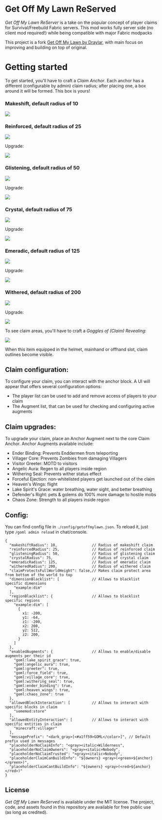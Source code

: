 # Get Off My Lawn ReServed

*Get Off My Lawn ReServer* is a take on the popular concept of player claims for Survival/Freebuild Fabric servers. 
This mod works fully server side (no client mod required!) while being compatible with major Fabric modpacks

This project is a fork [Get Off My Lawn by Draylar](https://github.com/Draylar/get-off-my-lawn), with main focus on improving and building on top of original.


# Getting started

To get started, you'll have to craft a *Claim Anchor*. Each anchor has a different (configurable by admin) claim radius; after placing one, a box around it will be formed. This box is yours!

### **Makeshift**, default radius of 10

![](https://imgur.com/sIQXEy3.png)

### **Reinforced**, default radius of 25

![](https://imgur.com/3hTueto.png)

Upgrade:

![](https://imgur.com/VFewmBO.png)

### **Glistening**, default radius of 50

![](https://imgur.com/Su5SCS2.png)

Upgrade:

![](https://imgur.com/JIVbMMn.png)

### **Crystal**, default radius of 75

![](https://imgur.com/2NOZz3S.png)

Upgrade:

![](https://imgur.com/DkLlxAU.png)

### **Emeradic**, default radius of 125

![](https://imgur.com/W9Y4Qr1.png)

Upgrade:

![](https://imgur.com/RoRbqaV.png)
### **Withered**, default radius of 200

![](https://imgur.com/WhbQtAE.png)

Upgrade:

![](https://imgur.com/dINKXct.png)

To see claim areas, you'll have to craft a *Goggles of (Claim) Revealing*:

![](https://imgur.com/WowJvmJ.png)

When this item equipped in the helmet, mainhand or offhand slot, claim outlines become visible.

## Claim configuration:
To configure your claim, you can interact with the anchor block. A UI will appear that offers several configuration options:
- The player list can be used to add and remove access of players to your claim
- The Augment list, that can be used for checking and configuring active augments

## Claim upgrades:
To upgrade your claim, place an Anchor Augment next to the core Claim Anchor. Anchor Augments available include:
- Ender Binding: Prevents Enddermen from teleporting
- Villager Core: Prevents Zombies from damaging Villagers
- Visitor Greeter: MOTD to visitors
- Angelic Aura: Regen to all players inside region
- Withering Seal: Prevents wither status effect
- Forceful Ejection: non-whitelisted players get launched out of the claim
- Heaven's Wings: flight
- Lake Spirit's Grace: water breathing, water sight, and better breathing
- Defender's Right: pets & golems do 100% more damage to hostile mobs
- Chaos Zone: Strength to all players inside region

## Config:
You can find config file in `./config/getoffmylawn.json`. To reload it, just type `/goml admin reload` in chat/console.

```json5
{
  "makeshiftRadius": 10,                // Radius of makeshift claim
  "reinforcedRadius": 25,               // Radius of reinforced claim
  "glisteningRadius": 50,               // Radius of glistening claim
  "crystalRadius": 75,                  // Radius of crystal claim
  "emeradicRadius": 125,                // Radius of emeradic claim
  "witheredRadius": 200,                // Radius of withered claim
  "claimProtectsFullWorldHeight": false,// Makes claim protect area from bottom of the world to top
  "dimensionBlacklist": [               // Allows to blacklist specific dimensions
    "example:dim"
  ],             
  "regionBlacklist": {                  // Allows to blacklist specific regions
    "example:dim": [
      {
        x1: -200,
        y1: -64,
        z1: -200,
        x2: 200,
        y2: 512,
        z2: 200,
      }
    ]
  },
  "enabledAugments": {                  // Allows to enable/disable augments per their id
    "goml:lake_spirit_grace": true,
    "goml:angelic_aura": true,
    "goml:greeter": true,
    "goml:force_field": true,
    "goml:village_core": true,
    "goml:withering_seal": true,
    "goml:ender_binding": true,
    "goml:heaven_wings": true,
    "goml:chaos_zone": true
  },
  "allowedBlockInteraction": [          // Allows to interact with specific blocks in claim
    "somemod:store"
  ],
  "allowedEntityInteraction": [         // Allows to interact with specific entities in claim
    "minecraft:villager"
  ],
  "messagePrefix": "<dark_gray>[<#a1ff59>GOML</color>]", // Default prefix used in messages
  "placeholderNoClaimInfo": "<gray><italic>Wilderness",
  "placeholderNoClaimOwners": "<gray><italic>Nobody",
  "placeholderNoClaimTrusted": "<gray><italic>Nobody",
  "placeholderClaimCanBuildInfo": "${owners} <gray>(<green>${anchor}</green>)",
  "placeholderClaimCantBuildInfo": "${owners} <gray>(<red>${anchor}</red>)"
}
```


## License
*Get Off My Lawn ReServed* is available under the MIT license. The project, code, and assets found in this repository are available for free public use (as long as credited).
